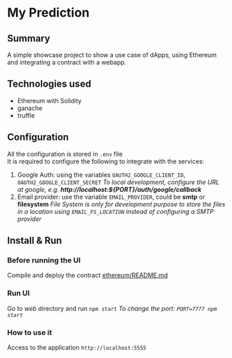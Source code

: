 # My Prediction

## Summary
A simple showcase project to show a use case of dApps, using Ethereum and integrating
a contract with a webapp.

## Technologies used
- Ethereum with Solidity
- ganache
- truffle

## Configuration
All the configuration is stored in `.env` file   
It is required to configure the following to integrate with the services:
1. Google Auth: using the variables `OAUTH2_GOOGLE_CLIENT_ID`, `OAUTH2_GOOGLE_CLIENT_SECRET`
_To local development, configure the URL at google, e.g. **http://localhost:${PORT}/auth/google/callback**_
2. Email provider: use the variable `EMAIL_PROVIDER`, could be **smtp** or **filesystem** 
_File System is only for development purpose to store the files in a location using `EMAIL_FS_LOCATION`_
_instead of configuring a SMTP provider_


## Install & Run

### Before running the UI
Compile and deploy the contract [ethereum/README.md](ethereum/README.md)

### Run UI
Go to _web_ directory and run `npm start`
_To change the port: `PORT=7777 npm start`_

### How to use it
Access to the application `http://localhost:5555` 

